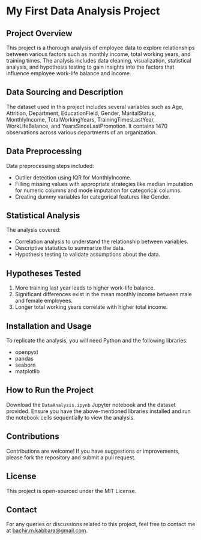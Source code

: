# My First Data Analysis Project

## Project Overview
This project is a thorough analysis of employee data to explore relationships between various factors such as monthly income, total working years, and training times. The analysis includes data cleaning, visualization, statistical analysis, and hypothesis testing to gain insights into the factors that influence employee work-life balance and income.

## Data Sourcing and Description
The dataset used in this project includes several variables such as Age, Attrition, Department, EducationField, Gender, MaritalStatus, MonthlyIncome, TotalWorkingYears, TrainingTimesLastYear, WorkLifeBalance, and YearsSinceLastPromotion. It contains 1470 observations across various departments of an organization.

## Data Preprocessing
Data preprocessing steps included:
- Outlier detection using IQR for MonthlyIncome.
- Filling missing values with appropriate strategies like median imputation for numeric columns and mode imputation for categorical columns.
- Creating dummy variables for categorical features like Gender.

## Statistical Analysis
The analysis covered:
- Correlation analysis to understand the relationship between variables.
- Descriptive statistics to summarize the data.
- Hypothesis testing to validate assumptions about the data.

## Hypotheses Tested
1. More training last year leads to higher work-life balance.
2. Significant differences exist in the mean monthly income between male and female employees.
3. Longer total working years correlate with higher total income.

## Installation and Usage
To replicate the analysis, you will need Python and the following libraries:
- openpyxl
- pandas
- seaborn
- matplotlib

## How to Run the Project
Download the `DataAnalysis.ipynb` Jupyter notebook and the dataset provided. Ensure you have the above-mentioned libraries installed and run the notebook cells sequentially to view the analysis.

## Contributions
Contributions are welcome! If you have suggestions or improvements, please fork the repository and submit a pull request.

## License
This project is open-sourced under the MIT License.

## Contact
For any queries or discussions related to this project, feel free to contact me at bachir.m.kabbara@gmail.com.
